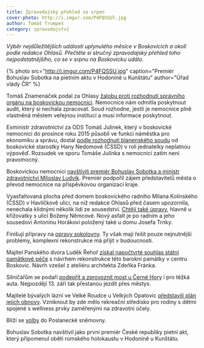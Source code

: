 ```yaml
---
title: Zpravodajský přehled za srpen
cover-photo: http://i.imgur.com/P4FQSSUl.jpg
author: Tomáš Trumpeš
category: zpravodajství
---
```


*Výběr nejdůležitějších událostí uplynulého měsíce v Boskovicích a okolí podle redakce Ohlasů. Přečtěte si stručný zpravodajský přehled toho nejpodstatnějšího, co se v srpnu na Boskovicku událo.*

{% photo src="http://i.imgur.com/P4FQSSU.jpg" caption="Premiér Bohuslav Sobotka na pietním aktu v Hodoníně u Kunštátu" author="Úřad vlády ČR" %}

Tomáš Znamenáček podal za Ohlasy [žalobu proti rozhodnutí správního orgánu na boskovickou nemocnici](http://www.ohlasy.info/clanky/2017/08/nemocnice-soud.html). Nemocnice nám odmítla poskytnout audit, který si nechala zpracovat. Soud rozhodne, jestli je nemocnice plně vlastněná městem veřejnou institucí a musí informace poskytnout.

Exministr zdravotnictví za ODS Tomáš Julínek, který v boskovické nemocnici do prosince roku 2015 působil ve funkci náměstka pro ekonomiku a správu, dostal [podle rozhodnutí blanenského soudu](http://www.ohlasy.info/clanky/2017/08/julinek-vyhozen-nepravem.html) od boskovické starostky Hany Nedomové (ČSSD) v roli jednatelky neplatnou výpověď. Rozsudek ve sporu Tomáše Julínka s nemocnicí zatím není pravomocný.

Boskovickou nemocnici [navštívili premiér Bohuslav Sobotka a ministr zdravotnictví Miloslav Ludvík](http://zrcadlo.net/clanky/Premier-podporil-zajem-o-prevod-boskovicke-nemocnice-pod-kraj-4262/). Premiér podpořil zájem představitelů města o převod nemocnice na příspěvkovou organizaci kraje.

Vyasfaltovaná plocha před domem boskovického radního Milana Kolínského (ČSSD) v Havlíčkově ulici, na niž redakce Ohlasů před časem upozornila, nenechala klidnými několik lidí ze sousedství. [Chtějí také úpravy](http://www.ohlasy.info/clanky/2017/08/doprava-havlickova.html), hlavně u křižovatky s ulicí Boženy Němcové. Nový asfalt je po radním a jeho sousedovi Antonínu Horákovi položený také u domu Josefa Trnky.

Finišují přípravy na [opravy sokolovny](http://www.ohlasy.info/clanky/2017/08/oprava-sokolovny.html). Ty však mají řešit pouze nejnutnější problémy, komplexní rekonstrukce má přijít v budoucnosti.

Majitel Panského dvora Luděk Řehoř [získal napočtvrté souhlas státní památkové péče](http://www.ohlasy.info/clanky/2017/08/rozhovor-rehor.html) s návrhem rekonstrukce této barokní památky v centru Boskovic. Návrh vzešel z ateliéru architekta Zdeňka Fránka.

Silničářům se podaří [podepřít a zprovoznit most u Černé Hory](http://blanensky.denik.cz/zpravy_region/uleva-pro-ridice-a-obyvatele-podepreny-most-u-cerne-hory-unese-i-nakladni-auta-20170824.html) i pro těžká auta. Nejpozději 13. září tak přestanou jezdit přes městys.

Majitelé bývalých lázní ve Velké Roudce u Velkých Opatovic [představili plán jejich obnovy](http://blanensky.denik.cz/zpravy_region/vyhlasene-byvale-lazne-ceka-promena-oslovi-rodiny-20170826.html). Vzniknout by zde mělo rekreační středisko pro rodiny s dětmi spojené s wellness prvky zaměřenými na zdravotní účely.

Blíží se [volby](http://www.ohlasy.info/clanky/2017/08/volebni-historie.html) do Poslanecké sněmovny.

Bohuslav Sobotka navštívil jako první premiér České republiky pietní akt, který připomenul oběti romského holokaustu v Hodoníně u Kunštátu.